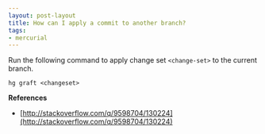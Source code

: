 ```yaml
---
layout: post-layout
title: How can I apply a commit to another branch?
tags:
- mercurial
---
```

Run the following command to apply change set `<change-set>` to the current
branch.

    hg graft <changeset>

**References**  

- [http://stackoverflow.com/q/9598704/130224](http://stackoverflow.com/q/9598704/130224)

